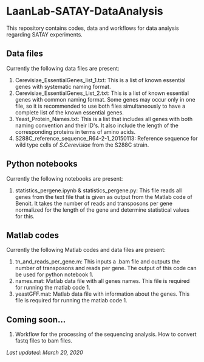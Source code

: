 # LaanLab-SATAY-DataAnalysis
This repository contains codes, data and workflows for data analysis regarding SATAY experiments.

## Data files
Currently the following data files are present:

1. Cerevisiae_EssentialGenes_list_1.txt: This is a list of known essential genes with systematic naming format.
2. Cerevisiae_EssentialGenes_List_2.txt: This is a list of known essential genes with common naming format. Some genes may occur only in one file, so it is recommended to use both files simultaneously to have a complete list of the known essential genes. 
3. Yeast_Protein_Names.txt: This is a list that includes all genes with both naming convention and their ID's. It also include the length of the corresponding proteins in terms of amino acids.
4. S288C_reference_sequence_R64-2-1_20150113: Reference sequence for wild type cells of *S.Cerevisiae* from the S288C strain. 

## Python notebooks
Currently the following notebooks are present:

1. statistics_pergene.ipynb & statistics_pergene.py: This file reads all genes from the text file that is given as output from the Matlab code of Benoit. It takes the number of reads and transposons per gene normalized for the length of the gene and determine statistical values for this.

## Matlab codes
Currently the following Matlab codes and data files are present:

1. tn_and_reads_per_gene.m: This inputs a .bam file and outputs the number of transposons and reads per gene. The output of this code can be used for python notebook 1.
2. names.mat: Matlab data file with all genes names. This file is required for running the matlab code 1.
3. yeastGFF.mat: Matlab data file with information about the genes. This file is required for running the matlab code 1.


## Coming soon...
1. Workflow for the processing of the sequencing analysis. How to convert fastq files to bam files.

*Last updated: March 20, 2020*
